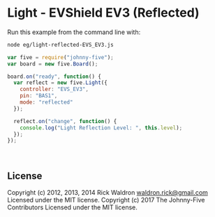 <!--remove-start-->

# Light - EVShield EV3 (Reflected)

<!--remove-end-->








Run this example from the command line with:
```bash
node eg/light-reflected-EVS_EV3.js
```


```javascript
var five = require("johnny-five");
var board = new five.Board();

board.on("ready", function() {
  var reflect = new five.Light({
    controller: "EVS_EV3",
    pin: "BAS1",
    mode: "reflected"
  });

  reflect.on("change", function() {
    console.log("Light Reflection Level: ", this.level);
  });
});

```








&nbsp;

<!--remove-start-->

## License
Copyright (c) 2012, 2013, 2014 Rick Waldron <waldron.rick@gmail.com>
Licensed under the MIT license.
Copyright (c) 2017 The Johnny-Five Contributors
Licensed under the MIT license.

<!--remove-end-->
